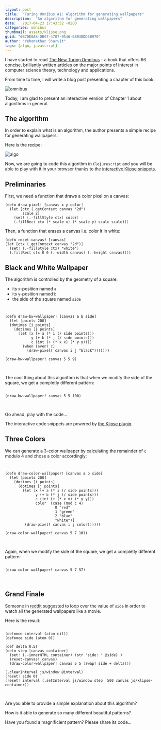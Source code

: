 ```yaml
---
layout: post
title:  "Turing Omnibus #1: Algorithm for generating wallpapers"
description:  "An algorithm for generating wallpapers"
date:   2017-04-23 17:43:52 +0200
categories: omnibus
thumbnail: assets/klipse.png
guid: "6B7DE0A8-DB07-4707-9546-B893DDD58970"
author: "Yehonathan Sharvit"
tags: [algo, javascript]
---
```



I have started to read [The New Turing Omnibus](https://www.goodreads.com/book/show/964709.The_New_Turing_Omnibus) - a book that offers 66 concise, brilliantly written articles on the major points of interest in computer science theory, technology and applications.

From time to time, I will write a blog post presenting a chapter of this book.


![omnibus](/assets/omnibus-turing.jpg)

Today, I am glad to present an interactive version of Chapter 1 about algorithms in general.


## The algorithm

In order to explain what is an algorithm, the author presents a simple recipe for generating wallpapers.

Here is the recipe:

![algo](/assets/algo-wallpaper.jpg)

Now, we are going to code this algorithm in `Clojurescript` and you will be able to play with it in your browser thanks to the [interactive Klipse snippets](https://github.com/viebel/klipse).

## Preliminaries

First, we need a function that draws a color pixel on a canvas:

~~~klipse
(defn draw-pixel! [canvas x y color]
  (let [ctx (.getContext canvas "2d")
        scale 2]
    (set! (.-fillStyle ctx) color)
    (.fillRect ctx (* scale x) (* scale y) scale scale)))
~~~

Then, a function that erases a canvas i.e. color it in white:

~~~klipse
(defn reset-canvas! [canvas]
(let [ctx (.getContext canvas "2d")]
  (set! (.-fillStyle ctx) "white")
  (.fillRect ctx 0 0 (.-width canvas) (.-height canvas))))
~~~

## Black and White Wallpaper

The algorithm is controlled by the geometry of a square: 

- its `x`-position named `a`
- its `y`-position named `b`
- the side of the square named `side`


<pre class="language-klipse" data-preamble='(def canvas (js/document.getElementById "canvas-1")) (reset-canvas! canvas)' data-eval-idle-msec="500"><code>

(defn draw-bw-wallpaper! [canvas a b side]
  (let [points 200]
  (dotimes [i points]   
    (dotimes [j points]
      (let [x (+ a (* i (/ side points)))
            y (+ b (* j (/ side points))) 
            c (int (+ (* x x) (* y y)))] 
        (when (even? c)
          (draw-pixel! canvas i j "black")))))))

(draw-bw-wallpaper! canvas 5 5 9)
</code></pre>

<canvas class="canvas" id="canvas-1"></canvas>

The cool thing about this algorithm is that when we modify the side of the square, we get a completly different pattern:

<pre class="language-klipse" data-preamble='(def canvas (js/document.getElementById "canvas-2")) (reset-canvas! canvas)' data-eval-idle-msec="500"><code>
(draw-bw-wallpaper! canvas 5 5 100)
</code></pre>
<canvas class="canvas" id="canvas-2"></canvas>


Go ahead, play with the code...

The interactive code snippets are powered by [the Klipse plugin](https://github.com/viebel/klipse).


## Three Colors

We can generate a 3-color wallpaper by calculating the remainder of `c` modulo 4 and chose a color accordingly:

<pre class="language-klipse" data-preamble='(def canvas (js/document.getElementById "canvas-3")) (reset-canvas! canvas)' data-eval-idle-msec="500"><code>

(defn draw-color-wallpaper! [canvas a b side]
  (let [points 200]
    (dotimes [i points]
      (dotimes [j points]
        (let [x (+ a (* i (/ side points)))
              y (+ b (* j (/ side points)))
              c (int (+ (* x x) (* y y)))
              color  (case (mod c 4)
                       0 "red"
                       1 "green"
                       2 "blue"
                       "white")]
         (draw-pixel! canvas i j color))))))

(draw-color-wallpaper! canvas 5 7 101)
</code></pre>

<canvas class="canvas" id="canvas-3"></canvas>

Again, when we modify the side of the square, we get a completly different pattern:

<pre class="language-klipse" data-preamble='(def canvas (js/document.getElementById "canvas-4")) (reset-canvas! canvas)' data-eval-idle-msec="500"><code>
(draw-color-wallpaper! canvas 5 7 57)
</code></pre>

<canvas class="canvas" id="canvas-4"></canvas>


## Grand Finale

Someone in [reddit](https://www.reddit.com/r/Clojure/comments/67amvu/turing_omnibus_1_algorithm_for_generating/dgqn8t0/) suggested to loop over the value of `side` in order to watch all the generated wallpapers like a movie.

Here is the result:

<pre class="language-klipse" data-preamble='(def canvas (js/document.getElementById "canvas-5")) (reset-canvas! canvas)'><code>
(defonce interval (atom nil))
(defonce side (atom 0))

(def delta 0.5)
(defn step [canvas container]
  (set! (.-innerHTML container) (str "side: " @side) )
  (reset-canvas! canvas)
  (draw-color-wallpaper! canvas 5 5 (swap! side + delta)))

(.clearInterval js/window @interval)
(reset! side 0)
(reset! interval (.setInterval js/window step  500 canvas js/klipse-container)) 
</code></pre>

<canvas class="canvas" id="canvas-5"></canvas>

Are you able to provide a simple explanation about this algorithm?

How is it able to generate so many different beautiful patterns?

Have you found a magnificient pattern? Please share its code...

<style>
.canvas {
padding: 10px;
width: 700px;
height: 300px;
}
</style>


